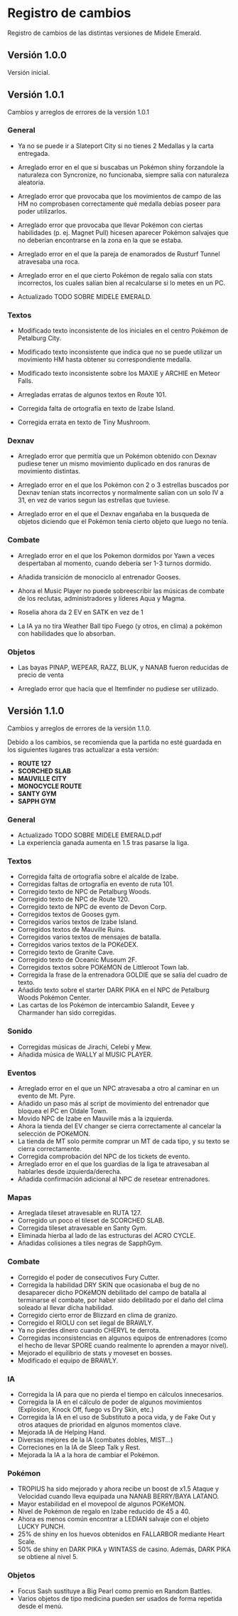 # Registro de cambios

Registro de cambios de las distintas versiones de Midele Emerald.

## Versión 1.0.0

Versión inicial.

## Versión 1.0.1

Cambios y arreglos de errores de la versión 1.0.1

### General
- Ya no se puede ir a Slateport City si no tienes 2 Medallas y la carta entregada.

- Arreglado error en el que si buscabas un Pokémon shiny forzandole la naturaleza con Syncronize, no funcionaba, siempre salía con naturaleza aleatoria.

- Arreglado error que provocaba que los movimientos de campo de las HM no comprobasen correctamente qué medalla debías poseer para poder utilizarlos.

- Arreglado error que provocaba que llevar Pokémon con ciertas habilidades (p. ej. Magnet Pull) hicesen aparecer Pokémon salvajes que no deberían encontrarse en la zona en la que se estaba.

- Arreglado error en el que la pareja de enamorados de Rusturf Tunnel atravesaba una roca.

- Arreglado error en el que cierto Pokémon de regalo salía con stats incorrectos, los cuales salían bien al recalcularse si lo metes en un PC.

- Actualizado TODO SOBRE MIDELE EMERALD.

### Textos
- Modificado texto inconsistente de los iniciales en el centro Pokémon de Petalburg City.

- Modificado texto inconsistente que indica que no se puede utilizar un movimiento HM hasta obtener su correspondiente medalla.

- Modificado texto inconsistente sobre los MAXIE y ARCHIE en Meteor Falls.

- Arregladas erratas de algunos textos en Route 101.

- Corregida falta de ortografía en texto de Izabe Island.

- Corregida errata en texto de Tiny Mushroom.

### Dexnav
- Arreglado error que permitía que un Pokémon obtenido con Dexnav pudiese tener un mismo movimiento duplicado en dos ranuras de movimiento distintas.

- Arreglado error en el que los Pokémon con 2 o 3 estrellas buscados por Dexnav tenían stats incorrectos y normalmente salían con un solo IV a 31, en vez de varios segun las estrellas que tuviese.

- Arreglado error en el que el Dexnav engañaba en la busqueda de objetos diciendo que el Pokémon tenía cierto objeto que luego no tenía.

### Combate
- Arreglado error en el que los Pokemon dormidos por Yawn a veces despertaban al momento, cuando debería ser 1-3 turnos dormido.

- Añadida transición de monociclo al entrenador Gooses.

- Ahora el Music Player no puede sobreescribir las músicas de combate de los reclutas, administradores y líderes Aqua y Magma.

- Roselia ahora da 2 EV en SATK en vez de 1

- La IA ya no tira Weather Ball tipo Fuego (y otros, en clima) a pokémon con habilidades que lo absorban.

### Objetos

- Las bayas PINAP, WEPEAR, RAZZ, BLUK, y NANAB fueron reducidas de precio de venta

- Arreglado error que hacía que el Itemfinder no pudiese ser utilizado.


## Versión 1.1.0

Cambios y arreglos de errores de la versión 1.1.0.

Debido a los cambios, se recomienda que la partida no esté guardada en los siguientes lugares tras actualizar a esta versión:
- **ROUTE 127**
- **SCORCHED SLAB**
- **MAUVILLE CITY**
- **MONOCYCLE ROUTE**
- **SANTY GYM**
- **SAPPH GYM**

### General

- Actualizado TODO SOBRE MIDELE EMERALD.pdf
- La experiencia ganada aumenta en 1.5 tras pasarse la liga.

### Textos

- Corregida falta de ortografía sobre el alcalde de Izabe.
- Corregidas faltas de ortografía en evento de ruta 101.
- Corregido texto de NPC de Petalburg Woods.
- Corregido texto de NPC de Route 120.
- Corregido texto de NPC de evento de Devon Corp.
- Corregidos textos de Gooses gym.
- Corregidos varios textos de Izabe Island.
- Corregidos textos de Mauville Ruins.
- Corregidos varios textos de mensajes de batalla.
- Corregidos varios textos de la POKéDEX.
- Corregido texto de Granite Cave.
- Corregido texto de Oceanic Museum 2F.
- Corregidos textos sobre POKéMON de Littleroot Town lab.
- Corregida la frase de la entrenadora GOLDIE que se salía del cuadro de texto.
- Añadido texto sobre el starter DARK PIKA en el NPC de Petalburg Woods Pokémon Center.
- Las cartas de los Pokémon de intercambio Salandit, Eevee y Charmander han sido corregidas.

### Sonido
- Corregidas músicas de Jirachi, Celebi y Mew.
- Añadida música de WALLY al MUSIC PLAYER.

### Eventos

- Arreglado error en el que un NPC atravesaba a otro al caminar en un evento de Mt. Pyre.
- Añadido un paso más al script de movimiento del entrenador que bloquea el PC en Oldale Town.
- Movido NPC de Izabe en Mauville más a la izquierda.
- Ahora la tienda del EV changer se cierra correctamente al cancelar la selección de POKéMON.
- La tienda de MT solo permite comprar un MT de cada tipo, y su texto se cierra correctamente.
- Corregida comprobación del NPC de los tickets de evento.
- Arreglado error en el que los guardias de la liga te atravesaban al hablarles desde izquierda/derecha.
- Añadida confirmación adicional al NPC de resetear entrenadores.

### Mapas

- Arreglada tileset atravesable en RUTA 127.
- Corregido un poco el tileset de SCORCHED SLAB.
- Corregida tileset atravesable en Santy Gym.
- Eliminada hierba al lado de las estructuras del ACRO CYCLE.
- Añadidas colisiones a tiles negras de SapphGym.

### Combate

- Corregido el poder de consecutivos Fury Cutter.
- Corregida la habilidad DRY SKIN que ocasionaba el bug de no desaparecer dicho POKéMON debilitado del campo de batalla al terminarse el combate, por haber sido debilitado por el daño del clima soleado al llevar dicha habilidad.
- Corregido cierto error de Blizzard en clima de granizo.
- Corregido el RIOLU con set ilegal de BRAWLY.
- Ya no pierdes dinero cuando CHERYL te derrota.
- Corregidas inconsistencias en algunos equipos de entrenadores (como el hecho de llevar SPORE cuando realmente lo aprenden a mayor nivel).
- Mejorado el equilibrio de stats y moveset en bosses.
- Modificado el equipo de BRAWLY.

### IA
- Corregida la IA para que no pierda el tiempo en cálculos innecesarios.
- Corregida la IA en el cálculo de poder de algunos movimientos (Explosion, Knock Off, fuego vs Dry Skin, etc.)
- Corregida la IA en el uso de Substituto a poca vida, y de Fake Out y otros ataques de prioridad en algunos momentos clave.
- Mejorada IA de Helping Hand.
- Diversas mejores de la IA (combates dobles, MIST...)
- Correciones en la IA de Sleep Talk y Rest.
- Mejorada la IA a la hora de cambiar el Pokémon.

### Pokémon

- TROPIUS ha sido mejorado y ahora recibe un boost de x1.5 Ataque y Velocidad cuando lleva equipada una NANAB BERRY/BAYA LATANO.
- Mayor estabilidad en el movepool de algunos POKéMON.
- Nivel de Pokémon de regalo en Izabe reducido de 45 a 40.
- Ahora es menos común encontrar a LEDIAN salvaje con el objeto LUCKY PUNCH.
- 25% de shiny en los huevos obtenidos en FALLARBOR mediante Heart Scale.
- 50% de shiny en DARK PIKA y WINTASS de casino. Además, DARK PIKA se obtiene al nivel 5.

### Objetos

- Focus Sash sustituye a Big Pearl como premio en Random Battles.
- Varios objetos de tipo medicina pueden ser usados de forma repetida desde el menú.
